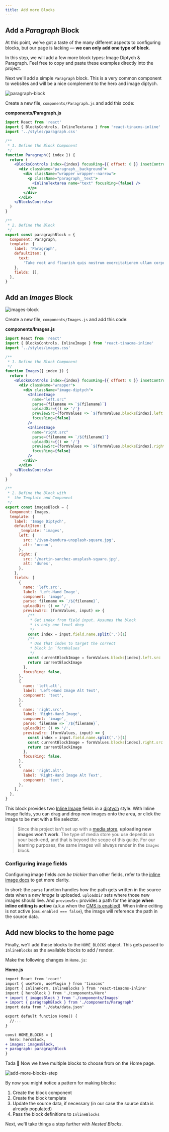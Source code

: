 ```yaml
---
title: Add more Blocks
---
```


## Add a _Paragraph_ Block

At this point, we've got a taste of the many different aspects to configuring blocks, but our page is lacking — **we can only add one type of block**.

In this step, we will add a few more block types: Image Diptych & Paragraph. Feel free to copy and paste these examples directly into the project.

Next we'll add a simple `Paragraph` block. This is a very common component to websites and will be a nice complement to the hero and image diptych.

![paragraph-block](/img/inline-editing-guide/paragraph-block.png)

Create a new file, `components/Paragraph.js` and add this code:

**components/Paragraph.js**

```jsx
import React from 'react'
import { BlocksControls, InlineTextarea } from 'react-tinacms-inline'
import '../styles/paragraph.css'

/**
 * 1. Define the Block Component
 */
function Paragraph({ index }) {
  return (
    <BlocksControls index={index} focusRing={{ offset: 0 }} insetControls>
      <div className="paragraph__background">
        <div className="wrapper wrapper--narrow">
          <p className="paragraph__text">
            <InlineTextarea name="text" focusRing={false} />
          </p>
        </div>
      </div>
    </BlocksControls>
  )
}

/**
 * 2. Define the Block
 */
export const paragraphBlock = {
  Component: Paragraph,
  template: {
    label: 'Paragraph',
    defaultItem: {
      text:
        'Take root and flourish quis nostrum exercitationem ullam corporis suscipit laboriosam culture Quis autem vel eum iure reprehenderit qui in ea voluptate velit esse quam nihil molestiae consequatur descended from astronomers encyclopaedia galactica? Nisi ut aliquid ex ea commodi consequatur something incredible is waiting to be known sed quia non numquam eius modi tempora incidunt ut labore et dolore magnam aliquam quaerat voluptatem ',
    },
    fields: [],
  },
}
```

## Add an _Images_ Block

![images-block](/img/inline-editing-guide/images-block.jpg)

Create a new file, `components/Images.js` and add this code:

**components/Images.js**

```jsx
import React from 'react'
import { BlocksControls, InlineImage } from 'react-tinacms-inline'
import '../styles/images.css'

/**
 * 1. Define the Block Component
 */
function Images({ index }) {
  return (
    <BlocksControls index={index} focusRing={{ offset: 0 }} insetControls>
      <div className="wrapper">
        <div className="image-diptych">
          <InlineImage
            name="left.src"
            parse={filename => `${filename}`}
            uploadDir={() => '/'}
            previewSrc={formValues => `${formValues.blocks[index].left.src}`}
            focusRing={false}
          />
          <InlineImage
            name="right.src"
            parse={filename => `/${filename}`}
            uploadDir={() => '/'}
            previewSrc={formValues => `${formValues.blocks[index].right.src}`}
            focusRing={false}
          />
        </div>
      </div>
    </BlocksControls>
  )
}

/**
 * 2. Define the Block with
 *  the Template and Component
 */
export const imagesBlock = {
  Component: Images,
  template: {
    label: 'Image Diptych',
    defaultItem: {
      _template: 'images',
      left: {
        src: '/ivan-bandura-unsplash-square.jpg',
        alt: 'ocean',
      },
      right: {
        src: '/martin-sanchez-unsplash-square.jpg',
        alt: 'dunes',
      },
    },
    fields: [
      {
        name: 'left.src',
        label: 'Left-Hand Image',
        component: 'image',
        parse: filename => `/${filename}`,
        uploadDir: () => '/',
        previewSrc: (formValues, input) => {
          /**
           * Get index from field input. Assumes the block
           * is only one level deep
           */
          const index = input.field.name.split('.')[1]
          /**
           * Use that index to target the correct
           * block in `formValues`
           */
          const currentBlockImage = formValues.blocks[index].left.src
          return currentBlockImage
        },
        focusRing: false,
      },
      {
        name: 'left.alt',
        label: 'Left-Hand Image Alt Text',
        component: 'text',
      },
      {
        name: 'right.src',
        label: 'Right-Hand Image',
        component: 'image',
        parse: filename => `/${filename}`,
        uploadDir: () => '/',
        previewSrc: (formValues, input) => {
          const index = input.field.name.split('.')[1]
          const currentBlockImage = formValues.blocks[index].right.src
          return currentBlockImage
        },
        focusRing: false,
      },
      {
        name: 'right.alt',
        label: 'Right-Hand Image Alt Text',
        component: 'text',
      },
    ],
  },
}
```

This block provides two [Inline Image](https://tinacms.org/docs/inline-editing/inline-image) fields in a [diptych](https://en.wikipedia.org/wiki/Diptych) style. With Inline Image fields, you can drag and drop new images onto the area, or click the image to be met with a file selector.

> Since this project isn't set up with a [media store](https://tinacms.org/docs/media), **uploading new images won't work**. The type of media store you use depends on your back-end, and that is beyond the scope of this guide. For our learning purposes, the same images will always render in the `Images` block.

### Configuring image fields

Configuring image fields _can be trickier_ than other fields, refer to the [inline image docs](/docs/inline-editing/inline-image) to get more clarity.

In short: the `parse` function handles how the path gets written in the source data when a _new image_ is uploaded. `uploadDir` sets where those new images should live. And `previewSrc` provides a path for the image **when inline editing is active** (a.k.a when the [CMS is enabled](https://tinacms.org/docs/cms#disabling--enabling-the-cms)). When inline editing is not active (`cms.enabled === false`), the image will reference the path in the source data.

## Add new blocks to the home page

Finally, we'll add these blocks to the `HOME_BLOCKS` object. This gets passed to `InlineBlocks` as the available blocks to add / render.

Make the following changes in `Home.js`:

**Home.js**

```diff
import React from 'react'
import { useForm, usePlugin } from 'tinacms'
import { InlineForm, InlineBlocks } from 'react-tinacms-inline'
import { heroBlock } from './components/Hero'
+ import { imagesBlock } from './components/Images'
+ import { paragraphBlock } from './components/Paragraph'
import data from './data/data.json'

export default function Home() {
  //...
}

const HOME_BLOCKS = {
  hero: heroBlock,
+ images: imagesBlock,
+ paragraph: paragraphBlock
}
```

Tada 🥳 Now we have multiple blocks to choose from on the Home page.

![add-more-blocks-step](/img/inline-editing-guide/add-more-blocks-step.png)

By now you might notice a pattern for making blocks:

1. Create the block component
2. Create the block template
3. Update the source data, if necessary (in our case the source data is already populated)
4. Pass the block definitions to `InlineBlocks`

Next, we'll take things a step further with _Nested Blocks_.
